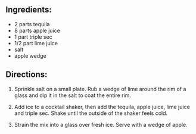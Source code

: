 Ingredients:
---

- 2 parts tequila
- 8 parts apple juice
- 1 part triple sec
- 1/2 part lime juice
- salt
- apple wedge

Directions:
---

1. Sprinkle salt on a small plate. Rub a wedge of lime around the rim of a glass and dip it in the salt to coat the entire rim.

2. Add ice to a cocktail shaker, then add the tequila, apple juice, lime juice and triple sec. Shake until the outside of the shaker feels cold.

3. Strain the mix into a glass over fresh ice. Serve with a wedge of apple.